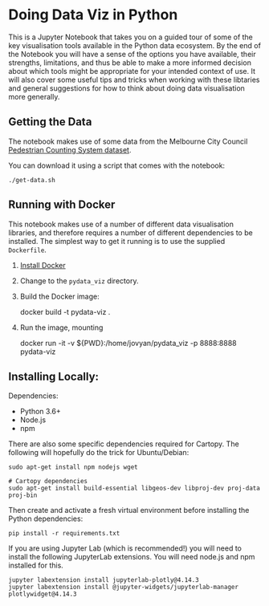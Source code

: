 # Doing Data Viz in Python

This is a Jupyter Notebook that takes you on a guided tour of some of the key 
visualisation tools available in the Python data ecosystem. By the end of the 
Notebook you will have a sense of the options you have available, their 
strengths, limitations, and thus be able to make a more informed decision about 
which tools might be appropriate for your intended context of use. It will also 
cover some useful tips and tricks when working with these libtaries and general 
suggestions for how to think about doing data visualisation more generally.


## Getting the Data

The notebook makes use of some data from the Melbourne City Council [Pedestrian
Counting System
dataset](https://data.melbourne.vic.gov.au/Transport/Pedestrian-Counting-System-2009-to-Present-counts-/b2ak-trbp).

You can download it using a script that comes with the notebook: 

    ./get-data.sh


## Running with Docker

This notebook makes use of a number of different data visualisation libraries,
and therefore requires a number of different dependencies to be installed. The
simplest way to get it running is to use the supplied `Dockerfile`.

1. [Install Docker](https://docs.docker.com/get-docker)

2. Change to the `pydata_viz` directory.

3. Build the Docker image:

    docker build -t pydata-viz .

4. Run the image, mounting 

    docker run -it -v ${PWD}:/home/jovyan/pydata_viz -p 8888:8888 pydata-viz


## Installing Locally:

Dependencies:

* Python 3.6+
* Node.js
* npm

There are also some specific dependencies required for Cartopy. The following
will hopefully do the trick for Ubuntu/Debian:

    sudo apt-get install npm nodejs wget

    # Cartopy dependencies
    sudo apt-get install build-essential libgeos-dev libproj-dev proj-data proj-bin


Then create and activate a fresh virtual environment before installing the
Python dependencies:

    pip install -r requirements.txt

If you are using Jupyter Lab (which is recommended!) you will need to install
the following JupyterLab extensions. You will need node.js and npm installed for
this.

    jupyter labextension install jupyterlab-plotly@4.14.3
    jupyter labextension install @jupyter-widgets/jupyterlab-manager plotlywidget@4.14.3
